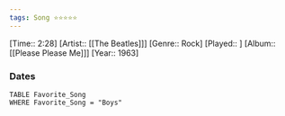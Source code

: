 ```yaml
---
tags: Song ⭐⭐⭐⭐⭐ 
---
```

[Time:: 2:28]
[Artist:: [[The Beatles]]]
[Genre:: Rock]
[Played:: ]
[Album:: [[Please Please Me]]]
[Year:: 1963]
### Dates
````dataview
TABLE Favorite_Song
WHERE Favorite_Song = "Boys"
````
